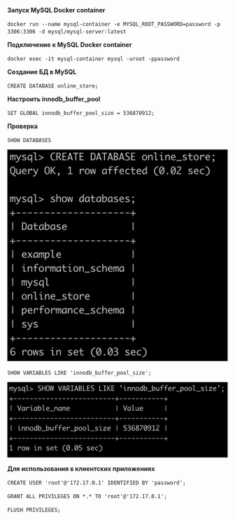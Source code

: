 **Запуск MySQL Docker container**

`docker run --name mysql-container -e MYSQL_ROOT_PASSWORD=password -p 3306:3306 -d mysql/mysql-server:latest`

**Подключение к MySQL Docker container**

`docker exec -it mysql-container mysql -uroot -ppassword`

 **Создание БД в MySQL**

`CREATE DATABASE online_store;`

 **Настроить innodb_buffer_pool**
 
`SET GLOBAL innodb_buffer_pool_size = 536870912;`

**Проверка**

`SHOW DATABASES`

![Image alt](https://github.com/dmatwe/projects/blob/main/OTUS_BD/MySQL/MySQL%20Docker/db.png)


 `SHOW VARIABLES LIKE 'innodb_buffer_pool_size';`

![Image alt](https://github.com/dmatwe/projects/blob/main/OTUS_BD/MySQL/MySQL%20Docker/buffer.png)

**Для использования в клиентских приложениях**

`CREATE USER 'root'@'172.17.0.1' IDENTIFIED BY 'password';`

`GRANT ALL PRIVILEGES ON *.* TO 'root'@'172.17.0.1';`

`FLUSH PRIVILEGES;`